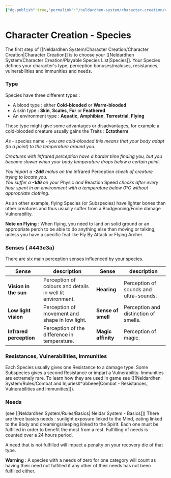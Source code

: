 ```yaml
---
{"dg-publish":true,"permalink":"/neldardhen-system/character-creation/character-creation-species/"}
---
```



# Character Creation - Species 
The first step of [[Neldardhen System/Character Creation/Character Creation\|Character Creation]] is to choose your [[Neldardhen System/Character Creation/Playable Species List\|Species]].
Your Species defines your character's type, perception bonuses/maluses, resistances, vulnerabilities and immunities and needs.
### Type 
Species have three different types :
- A blood type : either **Cold-blooded** or **Warm-blooded**
- A skin type : **Skin**, **Scales**, **Fur** or **Feathered**
- An environment type : **Aquatic**, **Amphibian**, **Terrestrial**, **Flying**

These type might give some advantages or disadvantages, for example a cold-blooded creature usually gains the Traits : **Ectotherm**

_As_ - species name - _you are cold-blooded this means that your body adapt (to a point) to the temperature around you._

_Creatures with Infrared perception have a harder time finding you, but you become slower when your body temperature drops below a certain point._

_You impart a **-2d6** malus on the_ Infrared Perception _check of creature trying to locate you.  
You suffer a **-1d6** on your_ Physic _and_ Reaction Speed _checks after every hour spent in an environment with a temperature below 0°C without appropriate clothing._

As an other example, flying Species (or Subspecies) have lighter bones than other creatures and thus usually suffer from a Bludgeoning/Force damage Vulnerability.

**Note on Flying** : When flying, you need to land on solid ground or an appropriate perch to be able to do anything else than moving or talking, unless you have a specific feat like Fly By Attack or Flying Archer. 
### Senses { #443e3a}

There are six main perception senses influenced by your species.

| Sense                   | description                                                | Sense              | description                            |
| ----------------------- | ---------------------------------------------------------- | ------------------ | -------------------------------------- |
| **Vision in the sun**   | Perception of colours and details in well lit environment. | **Hearing**        | Perception of sounds and ultra-sounds. |
| **Low light vision**    | Perception of movement and shape in low light.             | **Sense of smell** | Perception and distinction of smells.  |
| **Infrared perception** | Perception of the difference in temperature.               | **Magic affinity** | Perception of magic.                   |


### Resistances, Vulnerabilities, Immunities
Each Species usually gives one Resistance to a damage type. Some Subspecies gives a second Resistance or impart a Vulnerability. Immunities are extremely rare.
To learn how they are used in game see ([[Neldardhen System/Rules/Combat and Injuries#^abbeee\|Combat - Resistances, Vulnerabilities and Immunities]]).
### Needs
(see [[Neldardhen System/Rules/Basics\| Neldar System - Basics]])
There are three basics needs : sunlight exposure linked to the Mind, eating linked to the Body and dreaming/sleeping linked to the Spirit. Each one must be fulfilled in order to benefit the most from a rest. Fulfilling of needs is counted over a 24 hours period.

A need that is not fulfilled will impact a penalty on your recovery die of that type.

**Warning** : A species with a needs of zero for one category will count as having their need not fulfilled if any other of their needs has not been fulfilled either.